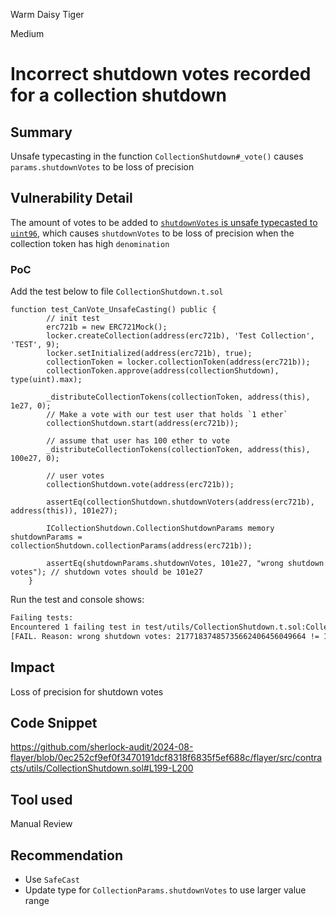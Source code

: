 Warm Daisy Tiger

Medium

# Incorrect shutdown votes recorded for a collection shutdown

## Summary
Unsafe typecasting in the function `CollectionShutdown#_vote()` causes `params.shutdownVotes` to be loss of precision

## Vulnerability Detail
The amount of votes to be added to [`shutdownVotes` is unsafe typecasted to `uint96`](https://github.com/sherlock-audit/2024-08-flayer/blob/0ec252cf9ef0f3470191dcf8318f6835f5ef688c/flayer/src/contracts/utils/CollectionShutdown.sol#L199-L200), which causes `shutdownVotes` to be loss of precision when the collection token has high `denomination`

### PoC
Add the test below to file `CollectionShutdown.t.sol`

```solidity
function test_CanVote_UnsafeCasting() public {
        // init test
        erc721b = new ERC721Mock();
        locker.createCollection(address(erc721b), 'Test Collection', 'TEST', 9);
        locker.setInitialized(address(erc721b), true);
        collectionToken = locker.collectionToken(address(erc721b));
        collectionToken.approve(address(collectionShutdown), type(uint).max);
        
        _distributeCollectionTokens(collectionToken, address(this), 1e27, 0);
        // Make a vote with our test user that holds `1 ether`
        collectionShutdown.start(address(erc721b));

        // assume that user has 100 ether to vote
        _distributeCollectionTokens(collectionToken, address(this), 100e27, 0);

        // user votes
        collectionShutdown.vote(address(erc721b));

        assertEq(collectionShutdown.shutdownVoters(address(erc721b), address(this)), 101e27);

        ICollectionShutdown.CollectionShutdownParams memory shutdownParams = collectionShutdown.collectionParams(address(erc721b));

        assertEq(shutdownParams.shutdownVotes, 101e27, "wrong shutdown votes"); // shutdown votes should be 101e27
    }
```

Run the test and console shows:
```bash
Failing tests:
Encountered 1 failing test in test/utils/CollectionShutdown.t.sol:CollectionShutdownTest
[FAIL. Reason: wrong shutdown votes: 21771837485735662406456049664 != 101000000000000000000000000000] test_CanVote_UnsafeCasting() (gas: 2170842)
```

## Impact
Loss of precision for shutdown votes

## Code Snippet
https://github.com/sherlock-audit/2024-08-flayer/blob/0ec252cf9ef0f3470191dcf8318f6835f5ef688c/flayer/src/contracts/utils/CollectionShutdown.sol#L199-L200


## Tool used

Manual Review

## Recommendation
- Use `SafeCast` 
- Update type for `CollectionParams.shutdownVotes` to use larger value range
